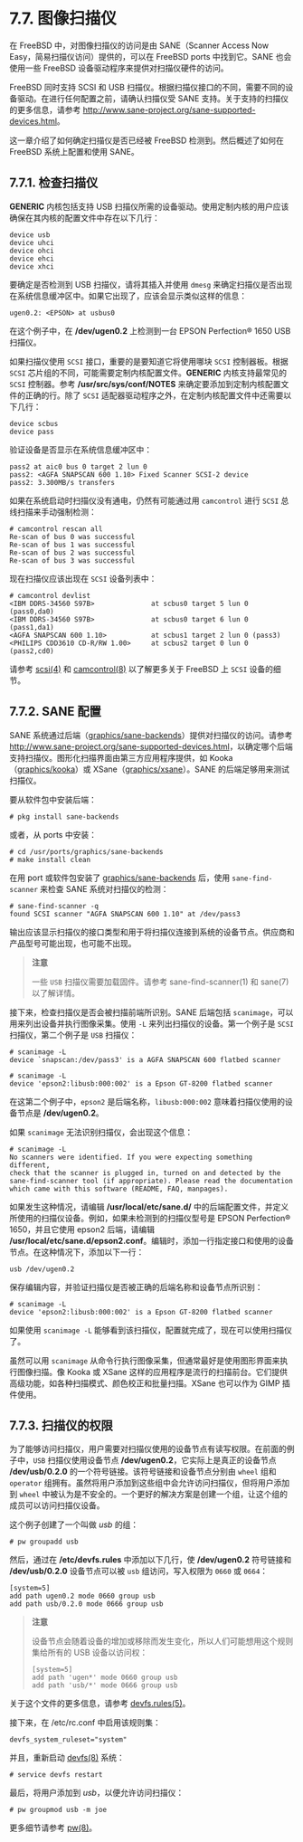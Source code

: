 # 7.7. 图像扫描仪

在 FreeBSD 中，对图像扫描仪的访问是由 SANE（Scanner Access Now Easy，简易扫描仪访问）提供的，可以在 FreeBSD ports 中找到它。SANE 也会使用一些 FreeBSD 设备驱动程序来提供对扫描仪硬件的访问。

FreeBSD 同时支持 SCSI 和 USB 扫描仪。根据扫描仪接口的不同，需要不同的设备驱动。在进行任何配置之前，请确认扫描仪受 SANE 支持。关于支持的扫描仪的更多信息，请参考 <http://www.sane-project.org/sane-supported-devices.html>。

这一章介绍了如何确定扫描仪是否已经被 FreeBSD 检测到。然后概述了如何在 FreeBSD 系统上配置和使用 SANE。

## 7.7.1. 检查扫描仪 

**GENERIC** 内核包括支持 USB 扫描仪所需的设备驱动。使用定制内核的用户应该确保在其内核的配置文件中存在以下几行：

```
device usb
device uhci
device ohci
device ehci
device xhci
```

要确定是否检测到 USB 扫描仪，请将其插入并使用 `dmesg` 来确定扫描仪是否出现在系统信息缓冲区中。如果它出现了，应该会显示类似这样的信息：

```
ugen0.2: <EPSON> at usbus0
```

在这个例子中，在 **/dev/ugen0.2** 上检测到一台 EPSON Perfection® 1650 USB 扫描仪。

如果扫描仪使用 `SCSI` 接口，重要的是要知道它将使用哪块 `SCSI` 控制器板。根据 `SCSI` 芯片组的不同，可能需要定制内核配置文件。**GENERIC** 内核支持最常见的 `SCSI` 控制器。参考 **/usr/src/sys/conf/NOTES** 来确定要添加到定制内核配置文件的正确的行。除了 `SCSI` 适配器驱动程序之外，在定制内核配置文件中还需要以下几行：

```
device scbus
device pass
```

验证设备是否显示在系统信息缓冲区中：

```
pass2 at aic0 bus 0 target 2 lun 0
pass2: <AGFA SNAPSCAN 600 1.10> Fixed Scanner SCSI-2 device
pass2: 3.300MB/s transfers
```

如果在系统启动时扫描仪没有通电，仍然有可能通过用 `camcontrol` 进行 `SCSI` 总线扫描来手动强制检测：

```
# camcontrol rescan all
Re-scan of bus 0 was successful
Re-scan of bus 1 was successful
Re-scan of bus 2 was successful
Re-scan of bus 3 was successful
```

现在扫描仪应该出现在 `SCSI` 设备列表中：

```
# camcontrol devlist
<IBM DDRS-34560 S97B>              at scbus0 target 5 lun 0 (pass0,da0)
<IBM DDRS-34560 S97B>              at scbus0 target 6 lun 0 (pass1,da1)
<AGFA SNAPSCAN 600 1.10>           at scbus1 target 2 lun 0 (pass3)
<PHILIPS CDD3610 CD-R/RW 1.00>     at scbus2 target 0 lun 0 (pass2,cd0)
```

请参考 [scsi(4)](https://www.freebsd.org/cgi/man.cgi?query=scsi&sektion=4&format=html) 和 [camcontrol(8)](https://www.freebsd.org/cgi/man.cgi?query=camcontrol&sektion=8&format=html) 以了解更多关于 FreeBSD 上 `SCSI` 设备的细节。

## 7.7.2. SANE 配置

SANE 系统通过后端（[graphics/sane-backends](graphics/sane-backends)）提供对扫描仪的访问。请参考 <http://www.sane-project.org/sane-supported-devices.html>，以确定哪个后端支持扫描仪。图形化扫描界面由第三方应用程序提供，如 Kooka（[graphics/kooka](https://cgit.freebsd.org/ports/tree/graphics/kooka/pkg-descr)）或 XSane（[graphics/xsane](https://cgit.freebsd.org/ports/tree/graphics/xsane/pkg-descr)）。SANE 的后端足够用来测试扫描仪。

要从软件包中安装后端：

```
# pkg install sane-backends
```

或者，从 ports 中安装：

```
# cd /usr/ports/graphics/sane-backends
# make install clean
```

在用 port 或软件包安装了 [graphics/sane-backends](https://cgit.freebsd.org/ports/tree/graphics/sane-backends/pkg-descr) 后，使用 `sane-find-scanner` 来检查 SANE 系统对扫描仪的检测：

```
# sane-find-scanner -q
found SCSI scanner "AGFA SNAPSCAN 600 1.10" at /dev/pass3
```

输出应该显示扫描仪的接口类型和用于将扫描仪连接到系统的设备节点。供应商和产品型号可能出现，也可能不出现。

> **注意**
> 
>一些 `USB` 扫描仪需要加载固件。请参考 sane-find-scanner(1) 和 sane(7) 以了解详情。

接下来，检查扫描仪是否会被扫描前端所识别。SANE 后端包括 `scanimage`，可以用来列出设备并执行图像采集。使用 `-L` 来列出扫描仪的设备。第一个例子是 `SCSI` 扫描仪，第二个例子是 `USB` 扫描仪：

```
# scanimage -L
device `snapscan:/dev/pass3' is a AGFA SNAPSCAN 600 flatbed scanner

# scanimage -L
device 'epson2:libusb:000:002' is a Epson GT-8200 flatbed scanner
```

在这第二个例子中，`epson2` 是后端名称，`libusb:000:002` 意味着扫描仪使用的设备节点是 **/dev/ugen0.2**。

如果 `scanimage` 无法识别扫描仪，会出现这个信息：

```
# scanimage -L
No scanners were identified. If you were expecting something different,
check that the scanner is plugged in, turned on and detected by the
sane-find-scanner tool (if appropriate). Please read the documentation
which came with this software (README, FAQ, manpages).
```

如果发生这种情况，请编辑 **/usr/local/etc/sane.d/** 中的后端配置文件，并定义所使用的扫描仪设备。例如，如果未检测到的扫描仪型号是 EPSON Perfection® 1650，并且它使用 epson2 后端，请编辑 **/usr/local/etc/sane.d/epson2.conf**。编辑时，添加一行指定接口和使用的设备节点。在这种情况下，添加以下一行：

```
usb /dev/ugen0.2
```

保存编辑内容，并验证扫描仪是否被正确的后端名称和设备节点所识别：

```
# scanimage -L
device 'epson2:libusb:000:002' is a Epson GT-8200 flatbed scanner
```

如果使用 `scanimage -L` 能够看到该扫描仪，配置就完成了，现在可以使用扫描仪了。

虽然可以用 `scanimage` 从命令行执行图像采集，但通常最好是使用图形界面来执行图像扫描。像 Kooka 或 XSane 这样的应用程序是流行的扫描前台。它们提供高级功能，如各种扫描模式、颜色校正和批量扫描。XSane 也可以作为 GIMP 插件使用。

## 7.7.3. 扫描仪的权限

为了能够访问扫描仪，用户需要对扫描仪使用的设备节点有读写权限。在前面的例子中，`USB` 扫描仪使用设备节点 **/dev/ugen0.2**，它实际上是真正的设备节点 **/dev/usb/0.2.0** 的一个符号链接。该符号链接和设备节点分别由 `wheel` 组和 `operator` 组拥有。虽然将用户添加到这些组中会允许访问扫描仪，但将用户添加到 `wheel` 中被认为是不安全的。一个更好的解决方案是创建一个组，让这个组的成员可以访问扫描仪设备。

这个例子创建了一个叫做 *usb* 的组：

```
# pw groupadd usb
```

然后，通过在 **/etc/devfs.rules** 中添加以下几行，使 **/dev/ugen0.2** 符号链接和 **/dev/usb/0.2.0** 设备节点可以被 `usb` 组访问，写入权限为 `0660` 或 `0664`：

```
[system=5]
add path ugen0.2 mode 0660 group usb
add path usb/0.2.0 mode 0666 group usb
```

>**注意**
>
>设备节点会随着设备的增加或移除而发生变化，所以人们可能想用这个规则集给所有的 USB 设备以访问权：
>
> ```
> [system=5]
> add path 'ugen*' mode 0660 group usb
> add path 'usb/*' mode 0666 group usb
> ```

关于这个文件的更多信息，请参考 [devfs.rules(5)](https://www.freebsd.org/cgi/man.cgi?query=devfs.rules&sektion=5&format=html)。

接下来，在 /etc/rc.conf 中启用该规则集：

```
devfs_system_ruleset="system"
```

并且，重新启动 [devfs(8)](https://www.freebsd.org/cgi/man.cgi?query=devfs&sektion=8&format=html) 系统：

```
# service devfs restart
```

最后，将用户添加到 *usb*，以便允许访问扫描仪：

```
# pw groupmod usb -m joe
```

更多细节请参考 [pw(8)](https://www.freebsd.org/cgi/man.cgi?query=pw&sektion=8&format=html)。
